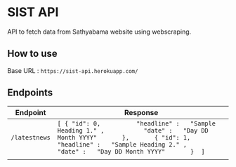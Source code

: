 # SIST API
API to fetch data from Sathyabama website using webscraping.

## How to use

Base URL : `https://sist-api.herokuapp.com/`

## Endpoints

| Endpoint    | Response                                                                                                                                                                                                                         |
|-------------|----------------------------------------------------------------------------------------------------------------------------------------------------------------------------------------------------------------------------------|
| `/latestnews` |  `[ { "id": 0,          "headline" :   "Sample Heading 1." ,           "date" :   "Day DD Month YYYY"       },       { "id": 1,          "headline" :   "Sample Heading 2." ,           "date" :   "Day DD Month YYYY"       }  ]` |
|             |                                                                                                                                                                                                                                  |

